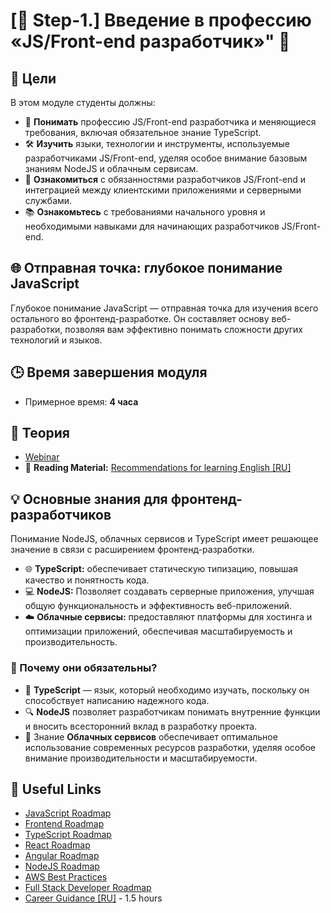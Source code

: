 # [🌟 Step-1.] Введение в профессию «JS/Front-end разработчик»" 🌟

## 🎯 Цели

В этом модуле студенты должны:

- 🧠 **Понимать** профессию JS/Front-end разработчика и меняющиеся требования, включая обязательное знание TypeScript.
- 🛠️ **Изучить** языки, технологии и инструменты, используемые разработчиками JS/Front-end, уделяя особое внимание базовым знаниям NodeJS и облачным сервисам.
- 🤝 **Ознакомиться** с обязанностями разработчиков JS/Front-end и интеграцией между клиентскими приложениями и серверными службами.
- 📚 **Ознакомьтесь** с требованиями начального уровня и необходимыми навыками для начинающих разработчиков JS/Front-end.

## 🌐 Отправная точка: глубокое понимание JavaScript

Глубокое понимание JavaScript — отправная точка для изучения всего остального во фронтенд-разработке. Он составляет основу веб-разработки, позволяя вам эффективно понимать сложности других технологий и языков.

## 🕒 Время завершения модуля

- Примерное время: **4 часа**

## 📖 Теория

- [Webinar](https://www.youtube.com/watch?v=A6-omh-SVug)
- 📘 **Reading Material:** [Recommendations for learning English [RU]](https://github.com/rolling-scopes-school/tasks/blob/master/tasks/materials/english.md)

## 💡 Основные знания для фронтенд-разработчиков

Понимание NodeJS, облачных сервисов и TypeScript имеет решающее значение в связи с расширением фронтенд-разработки.

- 🌐 **TypeScript:** обеспечивает статическую типизацию, повышая качество и понятность кода.
- 💻 **NodeJS:** Позволяет создавать серверные приложения, улучшая общую функциональность и эффективность веб-приложений.
- ☁️ **Облачные сервисы:** предоставляют платформы для хостинга и оптимизации приложений, обеспечивая масштабируемость и производительность.

### 🌟 Почему они обязательны?

- 📝 **TypeScript** — язык, который необходимо изучать, поскольку он способствует написанию надежного кода.
- 🔍 **NodeJS** позволяет разработчикам понимать внутренние функции и вносить всесторонний вклад в разработку проекта.
- 🚀 Знание **Облачных сервисов** обеспечивает оптимальное использование современных ресурсов разработки, уделяя особое внимание производительности и масштабируемости.

## 🔗 Useful Links

- [JavaScript Roadmap](https://roadmap.sh/javascript)
- [Frontend Roadmap](https://roadmap.sh/frontend)
- [TypeScript Roadmap](https://roadmap.sh/typescript)
- [React Roadmap](https://roadmap.sh/react)
- [Angular Roadmap](https://roadmap.sh/angular)
- [NodeJS Roadmap](https://roadmap.sh/nodejs)
- [AWS Best Practices](https://roadmap.sh/best-practices/aws)
- [Full Stack Developer Roadmap](https://roadmap.sh/full-stack)
- [Career Guidance [RU]](https://www.youtube.com/watch?v=pQ0hr5U8RL0) - 1.5 hours